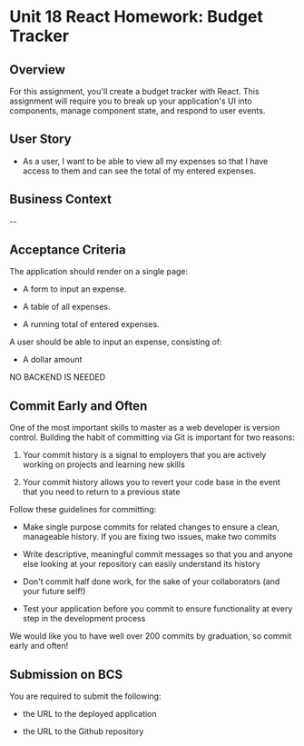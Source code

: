 # Unit 18 React Homework: Budget Tracker

## Overview

For this assignment, you'll create a budget tracker with React. This assignment will require you to break up your application's UI into components, manage component state, and respond to user events.

## User Story

* As a user, I want to be able to view all my expenses so that I have access to them and can see the total of my entered expenses.

## Business Context

--

## Acceptance Criteria

The application should render on a single page:

  * A form to input an expense.

  * A table of all expenses.

  * A running total of entered expenses.
  
A user should be able to input an expense, consisting of: 

  * A dollar amount

NO BACKEND IS NEEDED

## Commit Early and Often

One of the most important skills to master as a web developer is version control. Building the habit of committing via Git is important for two reasons:

1. Your commit history is a signal to employers that you are actively working on projects and learning new skills

2. Your commit history allows you to revert your code base in the event that you need to return to a previous state

Follow these guidelines for committing:

* Make single purpose commits for related changes to ensure a clean, manageable history. If you are fixing two issues, make two commits

* Write descriptive, meaningful commit messages so that you and anyone else looking at your repository can easily understand its history

* Don't commit half done work, for the sake of your collaborators (and your future self!)

* Test your application before you commit to ensure functionality at every step in the development process

We would like you to have well over 200 commits by graduation, so commit early and often!


## Submission on BCS

You are required to submit the following:

* the URL to the deployed application

* the URL to the Github repository

